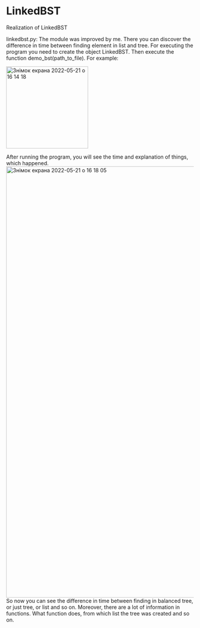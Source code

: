 # LinkedBST
Realization of LinkedBST

linkedbst.py: The module was improved by me. There you can discover the difference in time between finding element in list and tree. For executing the program you need to create the object LinkedBST. Then execute the function demo_bst(path_to_file). For example:

<img width="220" alt="Знімок екрана 2022-05-21 о 16 14 18" src="https://user-images.githubusercontent.com/96167224/169653229-2cd0cf5d-3831-4945-85a1-08578e968fac.png">

After running the program, you will see the time and explanation of things, which happened.
<img width="1157" alt="Знімок екрана 2022-05-21 о 16 18 05" src="https://user-images.githubusercontent.com/96167224/169653400-0f555ca0-a850-4628-a5d0-ef1ec1b389b4.png">
So now you can see the difference in time between finding in balanced tree, or just tree, or list and so on. Moreover, there are a lot of information in functions. What function does, from which list the tree was created and so on.
